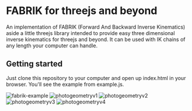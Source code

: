 # FABRIK for threejs and beyond
An implementation of FABRIK (Forward And Backward Inverse Kinematics) aside a little threejs library intended to provide easy three dimensional inverse kinematics for threejs and beyond. It can be used with IK chains of any length your computer can handle. 

## Getting started
Just clone this repository to your computer and open up index.html in your browser. You'll see the example from example.js.

![fabrik-example](https://user-images.githubusercontent.com/40576412/52528036-3f9b2600-2ca1-11e9-944e-47b592f0910f.gif)
![photogeometryv1](https://user-images.githubusercontent.com/40576412/52528061-dd8ef080-2ca1-11e9-9a03-f78a78236df5.gif)
![photogeometryv2](https://user-images.githubusercontent.com/40576412/52528057-d5cf4c00-2ca1-11e9-95e1-f85bcea5a0d2.gif)
![photogeometryv3](https://user-images.githubusercontent.com/40576412/52528059-d8ca3c80-2ca1-11e9-92c9-dad0f8828100.gif)
![photogeometryv4](https://user-images.githubusercontent.com/40576412/52528060-da940000-2ca1-11e9-9327-fa675e2e7204.gif)
